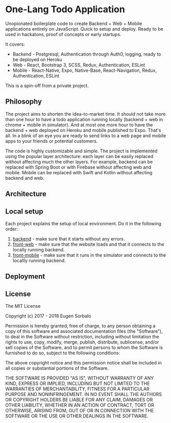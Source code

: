 # One-Lang Todo Application

Unopionated boilerplate code to create Backend + Web + Mobile applications entirely on JavaScript. Quick to setup and deploy. Ready to be used in hackatons, proof of concepts or early startups. 


It covers:

* Backend - Postgresql, Authentication through Auth0, logging, ready to be deployed on Heroku
* Web - React, Bootstrap 3, SCSS, Redux, Authentication, ESLint
* Mobile - React-Native, Expo, Native-Base, React-Navigation, Redux, Authentication, ESLint

This is a spin-off from a private project. 

## Philosophy

The project aims to shorten the idea-to-market time. It should not take more than one hour to have a todo application running locally (backend + web in chrome + mobile in simulator). And at most one more hour to have the backend + web deployed on Heroku and mobile published to Expo. That's all. In a blink of an eye you are ready to send links to a web page and mobile apps to your friends or potential customers. 

The code is highly customizable and simple. The project is implemented using the popular layer architecture: each layer can be easily replaced without affecting much the other layers. For example, backend can be replaced with Spring Boot or with Firebase without affecting web and mobile. Mobile can be replaced with Swift and Kotlin without affecting backend and web. 

## Architecture



## Local setup

Each project explains the setup of local environment. Do it in the following order:

1. [backend](backend) - make sure that it starts without any errors.
2. [front-web](front-web) - make sure that the website loads and that it connects to the locally running backend.
3. [front-mobile](front-mobile) - make sure that it runs in the simulator and connects to the locallly running backend.

## Deployment


## License

The MIT License

Copyright (c) 2017 - 2018 Eugen Sorbalo

Permission is hereby granted, free of charge, to any person obtaining a copy
of this software and associated documentation files (the "Software"), to deal
in the Software without restriction, including without limitation the rights
to use, copy, modify, merge, publish, distribute, sublicense, and/or sell
copies of the Software, and to permit persons to whom the Software is
furnished to do so, subject to the following conditions:

The above copyright notice and this permission notice shall be included in
all copies or substantial portions of the Software.

THE SOFTWARE IS PROVIDED "AS IS", WITHOUT WARRANTY OF ANY KIND, EXPRESS OR
IMPLIED, INCLUDING BUT NOT LIMITED TO THE WARRANTIES OF MERCHANTABILITY,
FITNESS FOR A PARTICULAR PURPOSE AND NONINFRINGEMENT. IN NO EVENT SHALL THE
AUTHORS OR COPYRIGHT HOLDERS BE LIABLE FOR ANY CLAIM, DAMAGES OR OTHER
LIABILITY, WHETHER IN AN ACTION OF CONTRACT, TORT OR OTHERWISE, ARISING FROM,
OUT OF OR IN CONNECTION WITH THE SOFTWARE OR THE USE OR OTHER DEALINGS IN
THE SOFTWARE.
